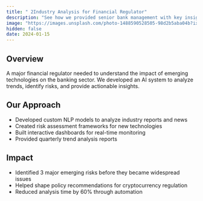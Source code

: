 ```yaml
---
title: " 2Industry Analysis for Financial Regulator"
description: "See how we provided senior bank management with key insights into emerging technologies and potential risks using AI-powered analysis."
image: "https://images.unsplash.com/photo-1488590528505-98d2b5aba04b?ixlib=rb-1.2.1&auto=format&fit=crop&w=1200&q=80"
hidden: false
date: 2024-01-15
---
```


## Overview

A major financial regulator needed to understand the impact of emerging technologies on the banking sector. We developed an AI system to analyze trends, identify risks, and provide actionable insights.

## Our Approach

- Developed custom NLP models to analyze industry reports and news
- Created risk assessment frameworks for new technologies
- Built interactive dashboards for real-time monitoring
- Provided quarterly trend analysis reports

## Impact

- Identified 3 major emerging risks before they became widespread issues
- Helped shape policy recommendations for cryptocurrency regulation
- Reduced analysis time by 60% through automation
